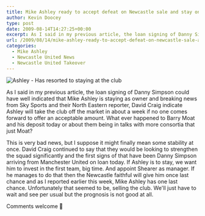 ```yaml
---
title: Mike Ashley ready to accept defeat on Newcastle sale and stay on
author: Kevin Doocey
type: post
date: 2009-08-14T14:27:25+00:00
excerpt: As I said in my previous article, the loan signing of Danny Simpson could have well indicated that Mike Ashley is staying as owner and breaking news...
url: /2009/08/14/mike-ashley-ready-to-accept-defeat-on-newcastle-sale-and-stay-on/
categories:
  - Mike Ashley
  - Newcastle United News
  - Newcastle United Takeover
---
```


![Ashley - Has resorted to staying at the club](https://static.guim.co.uk/sys-images/Football/Clubs/Club%20Home/2009/5/31/1243724420545/Mike-Ashley-001.jpg)

As I said in my previous article, the loan signing of Danny Simpson could have well indicated that Mike Ashley is staying as owner and breaking news from Sky Sports and their North Eastern reporter, David Craig indicate  Ashley will take the club off the market in about a week if no one comes forward to offer an acceptable amount. What ever happened to Barry Moat and his deposit today or about them being in talks with more consortia that just Moat?

This is very bad news, but I suppose it might finally mean some stability at once. David Craig continued to say that they would be looking to strengthen the squad significantly and the first signs of that have been Danny Simpson arriving from Manchester United on loan today. If Ashley is to stay, we want him to invest in the first team, big time. And appoint Shearer as manager. If he manages to do that then the Newcastle faithful will give him once last chance and as I reported earlier this week, Mike Ashley has one last chance. Unfortunately that seemed to be, selling the club. We'll just have to wait and see per usual but the prognosis is not good at all.

Comments welcome 🙂
